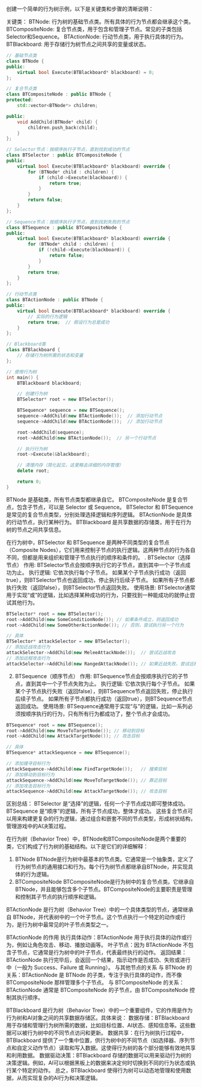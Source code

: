 创建一个简单的行为树示例，以下是关键类和步骤的清晰说明：

关键类：
BTNode: 行为树的基础节点类。所有具体的行为节点都会继承这个类。
BTCompositeNode: 复合节点类，用于包含和管理子节点。常见的子类包括Selector和Sequence。
BTActionNode: 行动节点类，用于执行具体的行为。
BTBlackboard: 用于存储行为树节点之间共享的变量或状态。

```cpp
// 基础节点类
class BTNode {
public:
    virtual bool Execute(BTBlackboard* blackboard) = 0;
};

// 复合节点类
class BTCompositeNode : public BTNode {
protected:
    std::vector<BTNode*> children;

public:
    void AddChild(BTNode* child) {
        children.push_back(child);
    }
};

// Selector节点：按顺序执行子节点，直到找到成功的节点
class BTSelector : public BTCompositeNode {
public:
    virtual bool Execute(BTBlackboard* blackboard) override {
        for (BTNode* child : children) {
            if (child->Execute(blackboard)) {
                return true;
            }
        }
        return false;
    }
};

// Sequence节点：按顺序执行子节点，直到找到失败的节点
class BTSequence : public BTCompositeNode {
public:
    virtual bool Execute(BTBlackboard* blackboard) override {
        for (BTNode* child : children) {
            if (!child->Execute(blackboard)) {
                return false;
            }
        }
        return true;
    }
};

// 行动节点类
class BTActionNode : public BTNode {
public:
    virtual bool Execute(BTBlackboard* blackboard) override {
        // 实际的行为逻辑
        return true;  // 假设行为总是成功
    }
};

// Blackboard类
class BTBlackboard {
    // 存储行为树所需的状态和变量
};

// 使用行为树
int main() {
    BTBlackboard blackboard;

    // 创建行为树
    BTSelector* root = new BTSelector();

    BTSequence* sequence = new BTSequence();
    sequence->AddChild(new BTActionNode());  // 添加行动节点
    sequence->AddChild(new BTActionNode());  // 添加行动节点

    root->AddChild(sequence);
    root->AddChild(new BTActionNode());  // 另一个行动节点

    // 执行行为树
    root->Execute(&blackboard);

    // 清理内存（简化起见，这里略去详细的内存管理）
    delete root;

    return 0;
}

```

BTNode 是基础类，所有节点类型都继承自它。
BTCompositeNode 是复合节点，包含子节点，可以是 Selector 或 Sequence。
BTSelector 和 BTSequence 是常见的复合节点类型，分别处理选择逻辑和序列逻辑。
BTActionNode 是具体的行动节点，执行某种行为。
BTBlackboard 是共享数据的存储类，用于在行为树的节点之间共享信息。

在行为树中，BTSelector 和 BTSequence 是两种不同类型的复合节点（Composite Nodes），它们用来控制子节点的执行逻辑。这两种节点的行为各自不同，但都是用来组织和管理子节点执行的顺序和条件的。
. BTSelector（选择节点）
作用: BTSelector节点会按顺序执行它的子节点，直到其中一个子节点成功为止。
执行逻辑:
它依次执行每个子节点。
如果某个子节点执行成功（返回true），则BTSelector节点也返回成功，停止执行后续子节点。
如果所有子节点都执行失败（返回false），则BTSelector节点返回失败。
使用场景: BTSelector通常用于实现“或”的逻辑，比如选择某种成功的行为，只要找到一种能成功的就停止尝试其他行为。
```cpp
BTSelector* root = new BTSelector();
root->AddChild(new SomeConditionNode()); // 如果条件成立，则返回成功
root->AddChild(new SomeOtherActionNode()); // 否则，尝试执行另一个行为

// 具体
BTSelector* attackSelector = new BTSelector();
// 添加近战攻击行为
attackSelector->AddChild(new MeleeAttackNode());  // 尝试近战攻击
// 添加远程攻击行为
attackSelector->AddChild(new RangedAttackNode()); // 如果近战失败，尝试远程攻击
```
2. BTSequence（顺序节点）
作用: BTSequence节点会按顺序执行它的子节点，直到其中一个子节点失败为止。
执行逻辑:
它依次执行每个子节点。
如果某个子节点执行失败（返回false），则BTSequence节点返回失败，停止执行后续子节点。
如果所有子节点都执行成功（返回true），则BTSequence节点返回成功。
使用场景: BTSequence通常用于实现“与”的逻辑，比如一系列必须按顺序执行的行为，只有所有行为都成功了，整个节点才会成功。
```cpp
BTSequence* root = new BTSequence();
root->AddChild(new MoveToTargetNode()); // 移动到目标
root->AddChild(new AttackTargetNode()); // 攻击目标

// 具体
BTSequence* attackSequence = new BTSequence();

// 添加搜寻目标行为
attackSequence->AddChild(new FindTargetNode());   // 搜索目标
// 添加移动到目标行为
attackSequence->AddChild(new MoveToTargetNode()); // 靠近目标
// 添加攻击目标行为
attackSequence->AddChild(new AttackTargetNode()); // 攻击目标

```
区别总结：
BTSelector 是“选择”的逻辑，任何一个子节点成功即可整体成功。
BTSequence 是“顺序”的逻辑，所有子节点成功，整体才成功。
这些复合节点可以用来构建更复杂的行为逻辑，通过组合和嵌套不同的节点类型，形成树状结构，管理游戏中的AI决策过程。

在行为树（Behavior Tree）中，BTNode和BTCompositeNode是两个重要的类，它们构成了行为树的基础结构。以下是它们的详细解释：

1. BTNode
BTNode是行为树中最基本的节点类。它通常是一个抽象类，定义了行为树节点的通用接口和行为。每个行为树节点都继承自BTNode，并实现具体的行为逻辑。
2. BTCompositeNode
BTCompositeNode是行为树中的复合节点类。它继承自BTNode，并且能够包含多个子节点。BTCompositeNode的主要职责是管理和控制其子节点的执行顺序和逻辑。

BTActionNode 是行为树（Behavior Tree）中的一个具体类型的节点，通常继承自 BTNode，并代表树中的一个叶子节点。这个节点执行一个特定的动作或行为，是行为树中最常见的叶子节点类型之一。

BTActionNode 的作用
执行具体动作：BTActionNode 用于执行具体的动作或行为，例如让角色攻击、移动、播放动画等。
叶子节点：因为 BTActionNode 不包含子节点，它通常是行为树中的叶子节点，代表最终执行的动作。
返回结果：BTActionNode 执行完毕后，会返回一个结果，指示动作是否成功、失败或进行中（一般为 Success、Failure 或 Running）。
与其他节点的关系
与 BTNode 的关系：BTActionNode 是 BTNode 的子类，专注于执行具体的动作，而不像 BTCompositeNode 那样管理多个子节点。
与 BTCompositeNode 的关系：BTActionNode 通常是 BTCompositeNode 的子节点，由 BTCompositeNode 控制其执行顺序。

BTBlackboard 是行为树（Behavior Tree）中的一个重要组件，它的作用是作为行为树和AI对象之间的共享数据存储区。具体来说：
数据存储：BTBlackboard 用于存储和管理行为树所需的数据，比如目标位置、AI状态、感知信息等。这些数据可以被行为树中的不同节点访问和更新。
数据共享：在行为树执行过程中，BTBlackboard 提供了一个集中位置，供行为树中的不同节点（如选择器、序列节点和自定义动作节点）读取和写入数据。这使得行为树的各个部分能够有效地共享和利用数据。
数据驱动决策：BTBlackboard 存储的数据可以用来驱动行为树的决策逻辑。例如，AI可以根据黑板上的数据来决定何时切换到不同的行为状态或执行某个特定的动作。
总之，BTBlackboard 使得行为树可以动态地管理和使用数据，从而实现复杂的AI行为和决策逻辑。
